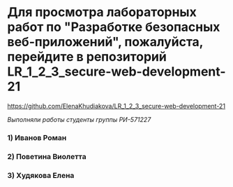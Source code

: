 
# Для просмотра лабораторных работ по "Разработке безопасных веб-приложений", пожалуйста, перейдите в репозиторий LR_1_2_3_secure-web-development-21
https://github.com/ElenaKhudiakova/LR_1_2_3_secure-web-development-21

*Выполняли работы студенты группы РИ-571227*

### 1) Иванов Роман

### 2) Поветина Виолетта

### 3) Худякова Елена
